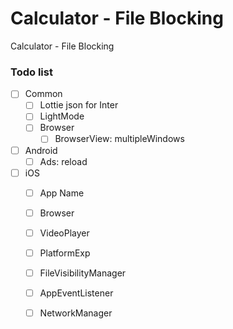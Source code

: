 # Calculator - File Blocking
Calculator - File Blocking

### Todo list

- [ ] Common
  - [ ] Lottie json for Inter
  - [ ] LightMode
  - [ ] Browser
    - [ ] BrowserView: multipleWindows
- [ ] Android
  - [ ] Ads: reload
- [ ] iOS
  - [ ] App Name
  - [ ] Browser
  - [ ] VideoPlayer
  - [ ] PlatformExp
  - [ ] FileVisibilityManager
  - [ ] AppEventListener
  - [ ] NetworkManager

